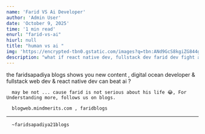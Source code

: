 ```yaml
---
name: 'Farid VS Ai Developer'
author: 'Admin User'
date: 'October 9, 2025'
time: '1 min read'
enurl: "farid-vs-ai"
hiurl: null
title: "human vs ai "
img: 'https://encrypted-tbn0.gstatic.com/images?q=tbn:ANd9GcS8kgiZG844gI5C6oNFnEmZtI1XIPEkMvxelQ&s'
description: "what if react native dev, fullstack dev farid dev fight against ai , how can he win or might be lose ..."
---
```


the faridsapadiya blogs shows you new content , digital ocean developer &amp; fullstack web dev &amp; react native dev can beat ai ?

      may be not ... cause farid is not serious about his life 😂, For Understanding more, follows us on blogs.

      blogweb.mindmerits.com , faridblogs 

---

      

      ~faridsapadiya21blogs